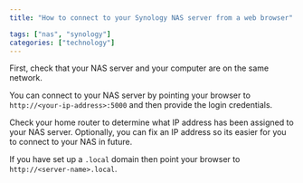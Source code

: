 ```yaml
---
title: "How to connect to your Synology NAS server from a web browser"

tags: ["nas", "synology"]
categories: ["technology"]
---
```


First, check that your NAS server and your computer are on the same network. 

You can connect to your NAS server by pointing your browser to `http://<your-ip-address>:5000` and then provide the login credentials.

Check your home router to determine what IP address has been assigned to your NAS server. Optionally, you can fix an IP address so its easier for you to connect to your NAS in future. 

If you have set up a `.local` domain then point your browser to `http://<server-name>.local`.

